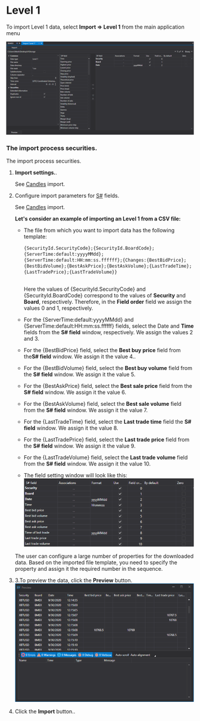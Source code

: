 # Level 1

To import Level 1 data, select **Import \=\> Level 1** from the main application menu

![hydra import level1](../images/hydra_import_level1.png)

### The import process securities.

The import process securities.

1. **Import settings.**.

   See [Candles](HydraImportCandles.md) import.
2. Configure import parameters for [S\#](StockSharpAbout.md) fields.

   See [Candles](HydraImportCandles.md) import.

   **Let's consider an example of importing an Level 1 from a CSV file:**
   - The file from which you want to import data has the following template:

     ```none
     {SecurityId.SecurityCode};{SecurityId.BoardCode};{ServerTime:default:yyyyMMdd};{ServerTime:default:HH:mm:ss.ffffff};{Changes:{BestBidPrice};{BestBidVolume};{BestAskPrice};{BestAskVolume};{LastTradeTime};{LastTradePrice};{LastTradeVolume}}
     	  				
     ```

     Here the values of {SecurityId.SecurityCode} and {SecurityId.BoardCode} correspond to the values of **Security** and **Board**, respectively. Therefore, in the **Field order** field we assign the values 0 and 1, respectively.
   - For the {ServerTime:default:yyyyMMdd} and {ServerTime:default:HH:mm:ss.ffffff} fields, select the Date and **Time** fields from the **S\# field** window, respectively. We assign the values 2 and 3.
   - For the {BestBidPrice} field, select the **Best buy price** field from the**S\# field** window. We assign it the value 4..
   - For the {BestBidVolume} field, select the **Best buy volume** field from the **S\# field** window. We assign it the value 5.
   - For the {BestAskPrice} field, select the **Best sale price** field from the **S\# field** window. We assign it the value 6.
   - For the {BestAskVolume} field, select the **Best sale volume** field from the **S\# field** window. We assign it the value 7.
   - For the {LastTradeTime} field, select the **Last trade time** field the **S\# field** window. We assign it the value 8.
   - For the {LastTradePrice} field, select the **Last trade price** field from the **S\# field** window. We assign it the value 9.
   - For the {LastTradeVolume} field, select the **Last trade volume** field from the **S\# field** window. We assign it the value 10.
   - The field setting window will look like this:![hydra import prop level 1](../images/hydra_import_prop_level1.png)

   The user can configure a large number of properties for the downloaded data. Based on the imported file template, you need to specify the property and assign it the required number in the sequence. 
3. 3.To preview the data, click the **Preview** button.![hydra import preview level 1](../images/hydra_import_preview_level1.png)
4. Click the **Import** button..
